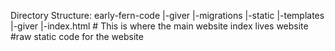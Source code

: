 Directory Structure:
early-fern-code
|-giver
  |-migrations
  |-static
  |-templates
    |-giver
      |-index.html # This is where the main website index lives
website #raw static code for the website
